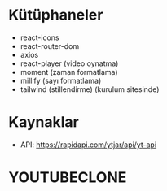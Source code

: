 # Kütüphaneler

- react-icons
- react-router-dom
- axios
- react-player (video oynatma)
- moment (zaman formatlama)
- millify (sayı formatlama)
- tailwind (stillendirme) (kurulum sitesinde)

# Kaynaklar

- API: https://rapidapi.com/ytjar/api/yt-api
# YOUTUBECLONE
